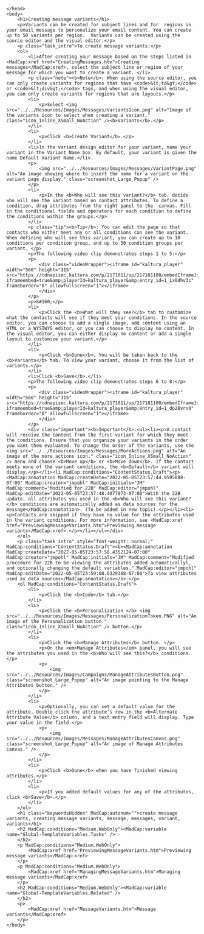     </head>
    <body>
        <h1>Creating message variants</h1>
        <p>Variants can be created for subject lines and for  regions in your email message to personalize your email content. You can create up to 50 variants per region.  Variants can be created using the source editor and the visual editor.</p>
        <p class="task_intro">To create message variants:</p>
        <ol>
            <li>After creating your message based on the steps listed in <MadCap:xref href="CreatingMessages.htm">Creating messages</MadCap:xref>, select the subject line or region of your message for which you want to create a variant. </li>
            <p class="note"><b>Note</b>: When using the source editor, you can only create variants for regions that have <code>&lt;td&gt;</code> or <code>&lt;div&gt;</code> tags, and when using the visual editor, you can only create variants for regions that are layouts.</p>
            <li>
                <p>Select <img src="../../Resources/Images/Messages/VariantsIcon.png" alt="Image of the variants icon to select when creating a variant." class="icon_Inline_XSmall_NoAction" /><b>Variants</b>.</p>
            </li>
            <li>
                <p>Click <b>Create Variant</b>.</p>
            </li>
            <li>In the variant design editor for your variant, name your variant in the Variant Name box. By default, your variant is given the name Default Variant Name.</li>
            <p>
                <img src="../../Resources/Images/Messages/VariantPage.png" alt="An image showing where to insert the name for a variant on the variant page display." class="screenshot_Large_Popup" />
            </p>
            <li>
                <p>In the <b>Who will see this variant?</b> tab, decide who will see the variant based on contact attributes. To define a condition, drag attributes from the right panel to the  canvas. Fill in the conditional fields and operators for each condition to define the conditions within the groups.</p>
            </li>
            <p class="tip"><b>Tip</b>: You can edit the page so that contacts who either meet any or all conditions can see the variant. When defining who will see this variant, you can create up to 10 conditions per condition group, and up to 30 condition groups per variant. </p>
            <p>The following video clip demonstrates steps 1 to 5:</p>
            <p>
                <div class="videoWrapper"><iframe id="kaltura_player" width="560" height="315" src="https://cdnapisec.kaltura.com/p/2171811/sp/217181100/embedIframeJs/uiconf_id/35965902/partner_id/2171811?iframeembed=true&amp;playerId=kaltura_player&amp;entry_id=1_1x0dhv3c" frameborder="0" allowfullscreen="1"></iframe>
                </div>
            </p>
            <p>&#160;</p>
            <li>
                <p>Click the <b>What will they see?</b> tab to customize what the contacts will see if they meet your conditions. In the source editor, you can choose to add a single image, add content using an HTML or a WYSIWYG editor, or you can choose to display no content. In the visual editor, you can either display no content or add a single layout to customize your variant.</p>
            </li>
            <li>
                <p>Click <b>Done</b>. You will be taken back to the <b>Variants</b> tab. To view your variant, choose it from the list of variants.</p>
            </li>
            <li>Click <b>Save</b>.</li>
            <p>The following video clip demonstrates steps 6 to 8:</p>
            <p>
                <div class="videoWrapper"><iframe id="kaltura_player" width="560" height="315" src="https://cdnapisec.kaltura.com/p/2171811/sp/217181100/embedIframeJs/uiconf_id/35965902/partner_id/2171811?iframeembed=true&amp;playerId=kaltura_player&amp;entry_id=1_dp28vrs9" frameborder="0" allowfullscreen="1"></iframe>
                </div>
            </p>
            <div class="important"><b>Important</b>:<ul><li><p>A contact will receive the content from the first variant for which they meet the conditions. Ensure that you organize your variants in the order you want them evaluated. To change the order of the variants, use the <img src="../../Resources/Images/Messages/MoreActions.png" alt="An image of the more actions icon." class="icon_Inline_XSmall_NoAction" /> menu and choose <b>Move up</b> or <b>Move down</b>. If the contact meets none of the variant conditions, the <b>Default</b> variant will display.</p></li><li MadCap:conditions="ContentStatus.Draft"><p><MadCap:annotation MadCap:createDate="2022-05-05T23:57:44.9595088-07:00" MadCap:creator="jmpohl" MadCap:initials="JM" MadCap:comment="Modified for 22B" MadCap:editor="jmpohl" MadCap:editDate="2022-05-05T23:57:48.4077873-07:00">With the 22B update, all attributes you used in the <b>Who will see this variant?</b> conditions are automatically added as data sources for the message</MadCap:annotation>. (To be added in new topic).</p></li><li><p>Contacts are skipped if they have no value for the attributes used in the variant conditions. For more information, see <MadCap:xref href="PreviewingMessageVariants.htm">Previewing message variants</MadCap:xref>.</p></li></ul></div>
        </ol>
        <p class="task_intro" style="font-weight: normal;" MadCap:conditions="ContentStatus.Draft"><b><MadCap:annotation MadCap:createDate="2022-05-05T23:57:58.4352124-07:00" MadCap:creator="jmpohl" MadCap:initials="JM" MadCap:comment="Modified procedure for 22B to be viewing the attributes added automaticallyl, and optionally changing the default variables." MadCap:editor="jmpohl" MadCap:editDate="2022-05-05T23:59:08.0329388-07:00">To view attributes used as data sources</MadCap:annotation></b>:</p>
        <ol MadCap:conditions="ContentStatus.Draft">
            <li>
                <p>Click the <b>Code</b> tab.</p>
            </li>
            <li>
                <p>Click the <b>Personalization </b> <img src="../../Resources/Images/Messages/PersonalizationToken.PNG" alt="An image of the Personalization button." class="icon_Inline_XSmall_NoAction" /> button.</p>
            </li>
            <li>
                <p>Click the <b>Manage Attributes</b> button. </p>
                <p>On the <em>Manage Attributes</em> panel, you will see the attributes you used in the <b>Who will see this?</b> conditions.</p>
                <p>
                    <img src="../../Resources/Images/Campaigns/ManageAttributesButton.png" class="screenshot_Large_Popup" alt="An image pointing to the Manage Attributes button." />
                </p>
            </li>
            <li>
                <p>Optionally, you can set a default value for the attribute. Double click the attribute’s row in the <b>Alternate Attribute Value</b> column, and a text entry field will display. Type your value in the field.</p>
                <p>
                    <img src="../../Resources/Images/Messages/ManageAttributesCanvas.png" class="screenshot_Large_Popup" alt="An image of Manage Attributes canvas." />
                </p>
            </li>
            <li>
                <p>Click <b>Done</b> when you have finished viewing attributes.</p>
            </li>
            <li>
                <p>If you added default values for any of the attributes, click <b>Save</b>.</p>
            </li>
        </ol>
        <h1 class="keywordsHidden" MadCap:autonum="">create message variants, creating message variants, message, messages, variant, variants</h1>
        <h2 MadCap:conditions="Medium.WebOnly"><MadCap:variable name="Global-TemplateVariables.Tasks" />
        </h2>
        <p MadCap:conditions="Medium.WebOnly">
            <MadCap:xref href="PreviewingMessageVariants.htm">Previewing message variants</MadCap:xref>
        </p>
        <p MadCap:conditions="Medium.WebOnly">
            <MadCap:xref href="ManagingMessageVariants.htm">Managing message variants</MadCap:xref>
        </p>
        <h2 MadCap:conditions="Medium.WebOnly"><MadCap:variable name="Global-TemplateVariables.Related" />
        </h2>
        <p>
            <MadCap:xref href="MessageVariants.htm">Message variants</MadCap:xref>
        </p>
    </body>
</html>
